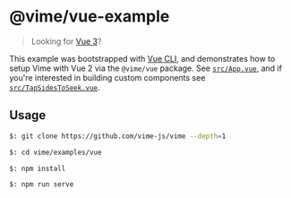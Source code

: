 # @vime/vue-example

> Looking for [Vue 3](../vue-next)?

This example was bootstrapped with [Vue CLI](https://cli.vuejs.org), and demonstrates how to setup
Vime with Vue 2 via the `@vime/vue` package. See [`src/App.vue`](./src/App.vue), and if you're
interested in building custom components see [`src/TapSidesToSeek.vue`](./src/TapSidesToSeek.vue).

## Usage

```bash
$: git clone https://github.com/vime-js/vime --depth=1

$: cd vime/examples/vue

$: npm install

$: npm run serve
```
